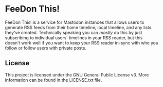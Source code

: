 # FeeDon This!
FeeDon This! is a service for Mastodon instances that allows users to generate RSS feeds from their home timeline, local timeline, and any lists they've created. Technically speaking you can _mostly_ do this by just subscribing to individual users' timelines in your RSS reader, but this doesn't work well if you want to keep your RSS reader in-sync with who you follow or follow users with private posts.

## License
This project is licensed under the GNU General Public License v3. More information can be found in the LICENSE.txt file.
